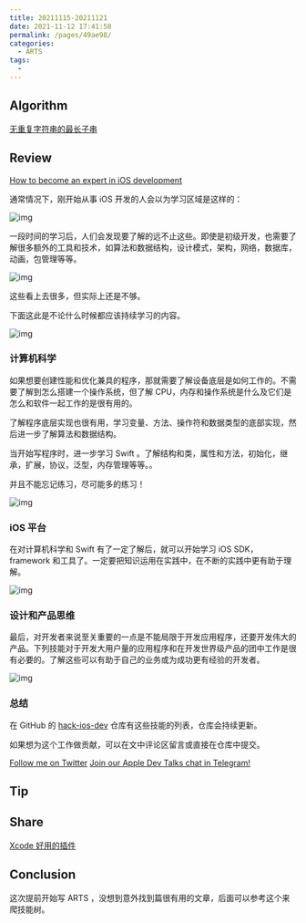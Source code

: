```yaml
---
title: 20211115-20211121
date: 2021-11-12 17:41:58
permalink: /pages/49ae98/
categories:
  - ARTS
tags:
  - 
---
```

## Algorithm

[无重复字符串的最长子串](/pages/9e8274/)

## Review

[How to become an expert in iOS development](https://medium.com/@yuraist/how-to-become-an-awesome-ios-developer-cda0206ef86f)

通常情况下，刚开始从事 iOS 开发的人会以为学习区域是这样的：

![img](https://illusion-blog.oss-cn-beijing.aliyuncs.com/img/202111121744580.png)

一段时间的学习后，人们会发现要了解的远不止这些。即使是初级开发，也需要了解很多额外的工具和技术，如算法和数据结构，设计模式，架构，网络，数据库，动画，包管理等等。

![img](https://illusion-blog.oss-cn-beijing.aliyuncs.com/img/202111121746874.png)

这些看上去很多，但实际上还是不够。

下面这此是不论什么时候都应该持续学习的内容。

![img](https://illusion-blog.oss-cn-beijing.aliyuncs.com/img/202111121748728.png)

### 计算机科学

如果想要创建性能和优化兼具的程序，那就需要了解设备底层是如何工作的。不需要了解到怎么搭建一个操作系统，但了解 CPU，内存和操作系统是什么及它们是怎么和软件一起工作的是很有用的。

了解程序底层实现也很有用，学习变量、方法、操作符和数据类型的底部实现，然后进一步了解算法和数据结构。

当开始写程序时，进一步学习 Swift 。了解结构和类，属性和方法，初始化，继承，扩展，协议，泛型，内存管理等等。。

并且不能忘记练习，尽可能多的练习！

![img](https://illusion-blog.oss-cn-beijing.aliyuncs.com/img/202111121816845.png)

### iOS 平台

在对计算机科学和 Swift 有了一定了解后，就可以开始学习 iOS SDK，framework 和工具了。一定要把知识运用在实践中，在不断的实践中更有助于理解。

![img](https://illusion-blog.oss-cn-beijing.aliyuncs.com/img/202111122020311.png)

### 设计和产品思维

最后，对开发者来说至关重要的一点是不能局限于开发应用程序，还要开发伟大的产品。下列技能对于开发大用户量的应用程序和在开发世界级产品的团中工作是很有必要的。了解这些可以有助于自己的业务或为成功更有经验的开发者。

![img](https://illusion-blog.oss-cn-beijing.aliyuncs.com/img/202111122025124.png)

### 总结

在 GitHub 的 [hack-ios-dev](https://github.com/yuraist/hack-ios-dev) 仓库有这些技能的列表，仓库会持续更新。

如果想为这个工作做贡献，可以在文中评论区留言或直接在仓库中提交。

[Follow me on Twitter](https://twitter.com/yuraist) [Join our Apple Dev Talks chat in Telegram!](https://t.me/appledevtalk)

## Tip

## Share

[ Xcode 好用的插件](https://originalmemory.github.io/pages/712042/)

## Conclusion

这次提前开始写 ARTS ，没想到意外找到篇很有用的文章，后面可以参考这个来爬技能树。
